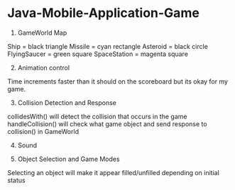 # Java-Mobile-Application-Game

1. GameWorld Map

Ship = black triangle
Missile = cyan rectangle
Asteroid = black circle
FlyingSaucer = green square
SpaceStation = magenta square


2. Animation control

Time increments faster than it should on the scoreboard but its okay for my game.


3. Collision Detection and Response

collidesWith() will detect the collision that occurs in the game
handleCollision() will check what game object and send response to collision() in GameWorld


4. Sound


5. Object Selection and Game Modes

Selecting an object will make it appear filled/unfilled depending on initial status
